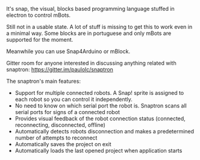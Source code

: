 It's snap, the visual, blocks based programming language stuffed in electron to control mBots.

Still not in a usable state. A lot of stuff is missing to get this to work even in a minimal way.
Some blocks are in portuguese and only mBots are supported for the moment.

Meanwhile you can use Snap4Arduino or mBlock.

Gitter room for anyone interested in discussing anything related with snaptron:
https://gitter.im/paulolc/snaptron

The snaptron's main features:
- Support for multiple connected robots. A Snap! sprite is assigned to each robot so you can control it independently. 
- No need to know on which serial port the robot is. Snaptron scans all serial ports for signs of a connected robot
- Provides visual feedback of the robot connection status (connected, reconnecting, disconnected, offline)
- Automatically detects robots disconnection and makes a predetermined number of attempts to reconnect
- Automatically saves the project on exit
- Automatically loads the last opened project when application starts
